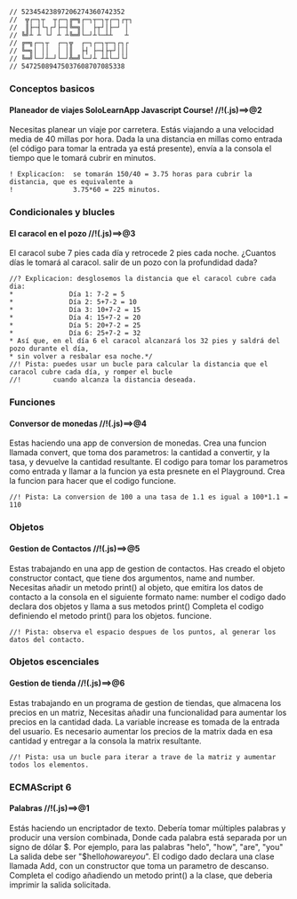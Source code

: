 ```
// 52345423897206274360742352
//  ╦┌─┐┬  ┬┌─┐╔═╗┌─┐┬─┐┬┌─┐┌┬┐ 
//  ║├─┤└┐┌┘├─┤╚═╗│  ├┬┘│├─┘ │
// ╚╝┴ ┴ └┘ ┴ ┴╚═╝└─┘┴└─┴┴   ┴
// ╔═╗┌─┐┬  ┌─┐╦  ┌─┐┌─┐┬─┐┌┐┌
// ╚═╗│ ││  │ │║  ├┤ ├─┤├┬┘│││
// ╚═╝└─┘┴─┘└─┘╩═╝└─┘┴ ┴┴└─┘└┘
// 54725089475037608707085338
```
### Conceptos basicos
#### **Planeador de viajes** SoloLearnApp Javascript Course! //!(.js)==>@2 
Necesitas planear un viaje por carretera. Estás viajando a una velocidad media de 40 millas por hora.  Dada la una distancia en millas como entrada (el código para tomar la entrada ya está presente), envía a la consola el tiempo que le tomará cubrir en minutos.
```
! Explicacíon:  se tomarán 150/40 = 3.75 horas para cubrir la distancia, que es equivalente a 
!               3.75*60 = 225 minutos.
```

### Condicionales y blucles
#### **El caracol en el pozo**                     //!(.js)==>@3 
El caracol sube 7 pies cada día y retrocede 2 pies cada noche. ¿Cuantos días le tomará al caracol.  salir de un pozo con la profundidad dada?
```
//? Explicacion: desglosemos la distancia que el caracol cubre cada dia:
*              Día 1: 7-2 = 5
*              Día 2: 5+7-2 = 10
*              Día 3: 10+7-2 = 15
*              Día 4: 15+7-2 = 20
*              Día 5: 20+7-2 = 25
*              Día 6: 25+7-2 = 32
* Así que, en el día 6 el caracol alcanzará los 32 pies y saldrá del pozo durante el día,
* sin volver a resbalar esa noche.*/
//! Pista: puedes usar un bucle para calcular la distancia que el caracol cubre cada día, y romper el bucle
//!        cuando alcanza la distancia deseada.
```
### Funciones  
#### **Conversor de monedas**                       //!(.js)==>@4 
Estas haciendo una app de conversion de monedas. Crea una funcion llamada convert, que toma dos parametros: la cantidad a convertir, y la tasa, y devuelve la cantidad resultante. El codigo para tomar los parametros como entrada y llamar a la funcion ya esta presnete en el Playground. Crea la funcion para hacer que el codigo funcione.

```
//! Pista: La conversion de 100 a una tasa de 1.1 es igual a 100*1.1 = 110
```
### Objetos 
#### **Gestion de Contactos**                     //!(.js)==>@5 
Estas trabajando en una app de gestion de contactos. Has creado el objeto constructor contact, que tiene dos argumentos, name and number. Necesitas añadir un metodo print() al objeto, que emitira los datos de contacto a la consola en el siguiente formato name: number el codigo dado declara dos objetos y llama a sus metodos print() Completa el codigo definiendo el metodo print() para los objetos.  funcione.

```
//! Pista: observa el espacio despues de los puntos, al generar los datos del contacto.
```

### Objetos escenciales 
#### **Gestion de tienda**            //!(.js)==>@6 
Estas trabajando en un programa de gestion de tiendas, que almacena los precios en un matriz, Necesitas añadir una funcionalidad para aumentar los precios en la cantidad dada. La variable increase es tomada de la entrada del usuario. Es necesario aumentar los precios de la matrix dada en esa cantidad y entregar a la consola la matrix resultante.
```
//! Pista: usa un bucle para iterar a trave de la matriz y aumentar todos los elementos.
```
### ECMAScript 6
#### **Palabras**            //!(.js)==>@1 
Estás haciendo un encriptador de texto. Debería tomar múltiples palabras y producir una versíon combinada, Donde cada palabra está separada por un signo de dólar $. Por ejemplo, para las palabras "helo", "how", "are", "you" La salida debe ser "$hello$how$are$you$". El codigo dado declara una clase llamada Add, con un constructor que toma un parametro de descanso. Completa el codigo añadiendo un metodo print() a la clase, que deberia imprimir la salida solicitada.